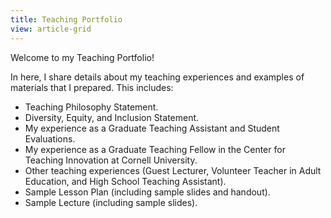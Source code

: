 ```yaml
---
title: Teaching Portfolio
view: article-grid
---
```


Welcome to my Teaching Portfolio!

In here, I share details about my teaching experiences and examples of materials that I prepared. This includes:
 - Teaching Philosophy Statement.
 - Diversity, Equity, and Inclusion Statement.
 - My experience as a Graduate Teaching Assistant and Student Evaluations.
 - My experience as a Graduate Teaching Fellow in the Center for Teaching Innovation at Cornell University.
 - Other teaching experiences (Guest Lecturer, Volunteer Teacher in Adult Education, and High School Teaching Assistant).
 - Sample Lesson Plan (including sample slides and handout).
 - Sample Lecture (including sample slides).